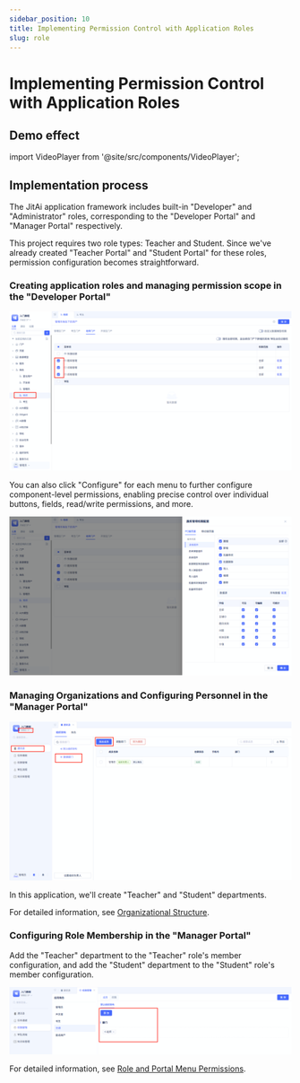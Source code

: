 ```yaml
---
sidebar_position: 10
title: Implementing Permission Control with Application Roles
slug: role
---
```

# Implementing Permission Control with Application Roles

## Demo effect

import VideoPlayer from '@site/src/components/VideoPlayer';

<VideoPlayer relatePath="/docs/tutorial/role_effect.mp4" />

## Implementation process

The JitAi application framework includes built-in "Developer" and "Administrator" roles, corresponding to the "Developer Portal" and "Manager Portal" respectively.

This project requires two role types: Teacher and Student. Since we've already created "Teacher Portal" and "Student Portal" for these roles, permission configuration becomes straightforward.

### Creating application roles and managing permission scope in the "Developer Portal"

![](../img/role_150631.png)

You can also click "Configure" for each menu to further configure component-level permissions, enabling precise control over individual buttons, fields, read/write permissions, and more.

![](../img/role_150729.png)

### Managing Organizations and Configuring Personnel in the "Manager Portal"

![](../img/role_155400.png)

In this application, we'll create "Teacher" and "Student" departments.

For detailed information, see [Organizational Structure](../../devguide/user-and-permission/organizational-structure).

### Configuring Role Membership in the "Manager Portal"

Add the "Teacher" department to the "Teacher" role's member configuration, and add the "Student" department to the "Student" role's member configuration.

![](../img/role_160224.png)

For detailed information, see [Role and Portal Menu Permissions](../../devguide/user-and-permission/role-portal-menu-permissions).